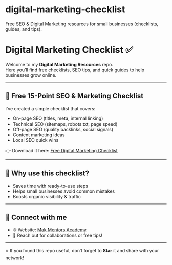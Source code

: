 # digital-marketing-checklist
Free SEO &amp; Digital Marketing resources for small businesses (checklists, guides, and tips).
# Digital Marketing Checklist ✅

Welcome to my **Digital Marketing Resources** repo.  
Here you’ll find free checklists, SEO tips, and quick guides to help businesses grow online.

---

## 🔹 Free 15-Point SEO & Marketing Checklist
I’ve created a simple checklist that covers:
- On-page SEO (titles, meta, internal linking)
- Technical SEO (sitemaps, robots.txt, page speed)
- Off-page SEO (quality backlinks, social signals)
- Content marketing ideas
- Local SEO quick wins

👉 Download it here: [Free Digital Marketing Checklist](https://www.makmentorsacademy.com//digital-marketing-checklist?utm_source=github_repo&utm_medium=backlink&utm_campaign=seo)

---

## 🔹 Why use this checklist?
- Saves time with ready-to-use steps  
- Helps small businesses avoid common mistakes  
- Boosts organic visibility & traffic  

---

## 🔹 Connect with me
- 🌐 Website: [Mak Mentors Academy](https://www.makmentorsacademy.com/)  
- 💬 Reach out for collaborations or free tips!  

---

⭐ If you found this repo useful, don’t forget to **Star** it and share with your network!
